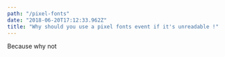 ```yaml
---
path: "/pixel-fonts"
date: "2018-06-20T17:12:33.962Z"
title: "Why should you use a pixel fonts event if it's unreadable !"
---
```


Because why not